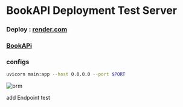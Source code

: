 # BookAPI Deployment Test Server
### Deploy : [render.com](https://render.com/)  
### [BookAPi](https://bookapi-8bjd.onrender.com/docs) 
### configs
```bash 
uvicorn main:app --host 0.0.0.0 --port $PORT  
```
![orm](https://github.com/themusharraf/bookapi/assets/122869450/7e30603c-a0f2-466c-a826-892454b756fd) 
 
add Endpoint test
